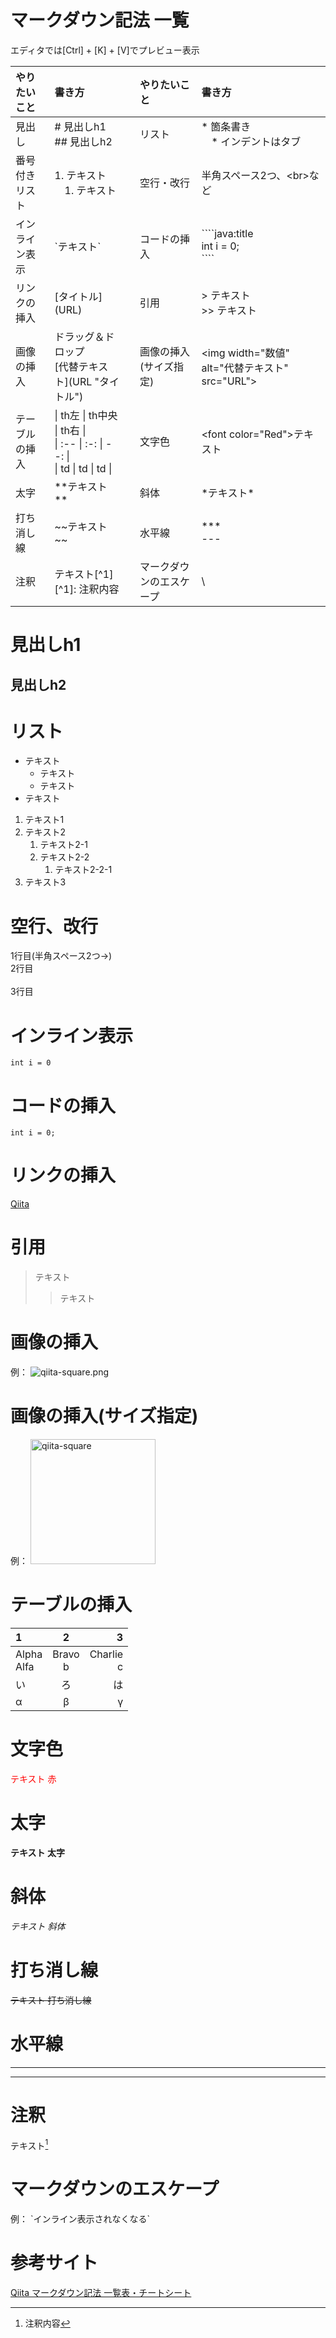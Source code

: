 # マークダウン記法 一覧
エディタでは[Ctrl] + [K] + [V]でプレビュー表示

| やりたいこと | 書き方 | | やりたいこと | 書き方 |
| :-- | :-- | :-: | :-- | :-- |
| 見出し | # 見出しh1<br> ## 見出しh2 | | リスト |* 箇条書き<br>　* インデントはタブ |
| 番号付きリスト | 1. テキスト<br>　1. テキスト | | 空行・改行 | 半角スペース2つ、\<br>など |
| インライン表示 |\`テキスト` | | コードの挿入 | \````java:title<br>int i = 0;<br>```` |
| リンクの挿入 | [タイトル]\(URL) | | 引用 | > テキスト<br> >> テキスト |
| 画像の挿入 | ドラッグ＆ドロップ<br>\[代替テキスト](URL "タイトル")||画像の挿入(サイズ指定) | \<img width="数値" alt="代替テキスト" src="URL"> |
| テーブルの挿入 | \| th左 \| th中央 \| th右 \| <br> \| :-- \| :-: \| --: \| <br> \| td \| td \| td \| | | 文字色 | \<font color="Red">テキスト</font> |
| 太字 | \*\*テキスト** ||斜体|\*テキスト\* |
| 打ち消し線 | \~\~テキスト~~ | | 水平線 | ***<br>--- |
| 注釈 | テキスト[\^1]<br>[\^1]: 注釈内容 | | マークダウンのエスケープ|\\ |

# 見出しh1
## 見出しh2

# リスト
* テキスト
  * テキスト
  * テキスト
* テキスト

1. テキスト1
2. テキスト2
   1. テキスト2-1
   2. テキスト2-2
      1. テキスト2-2-1
3. テキスト3

# 空行、改行
1行目(半角スペース2つ→)  
2行目
<br>
<br>
3行目

# インライン表示
`int i = 0`

# コードの挿入
````java:title
int i = 0;
````
# リンクの挿入
[Qiita](http://qiita.com/)

# 引用
> テキスト
>> テキスト

# 画像の挿入
例： ![qiita-square.png](https://qiita-image-store.s3.amazonaws.com/0/126861/90386757-fd96-8ba6-3477-485669713c55.png "qiita-square")

# 画像の挿入(サイズ指定)
例： <img width="200" alt="qiita-square" src="https://qiita-image-store.s3.amazonaws.com/0/126861/90386757-fd96-8ba6-3477-485669713c55.png">

# テーブルの挿入
|1|2|3|
|:--|:-:|--:|
|Alpha<br>Alfa|Bravo<br>b|Charlie<br>c|
|い|ろ|は|
|α|β|γ|

# 文字色
<font color="Red">テキスト 赤</font>

# 太字
**テキスト 太字**

# 斜体
*テキスト 斜体*

# 打ち消し線
~~テキスト 打ち消し線~~

# 水平線
***
---

# 注釈
テキスト[^1]

[^1]: 注釈内容

# マークダウンのエスケープ
例： \`インライン表示されなくなる`

# 参考サイト
[Qiita マークダウン記法 一覧表・チートシート](https://qiita.com/kamorits/items/6f342da395ad57468ae3)
